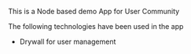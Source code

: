 This is a Node based demo App for User Community

The following technologies have been used in the app
- Drywall for user management